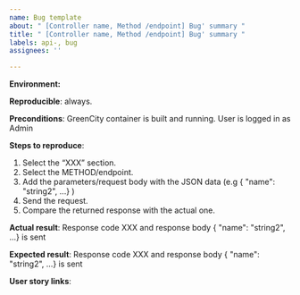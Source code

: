 ```yaml
---
name: Bug template
about: " [Controller name, Method /endpoint] Bug' summary "
title: " [Controller name, Method /endpoint] Bug' summary "
labels: api-, bug
assignees: ''

---
```


**Environment:**

**Reproducible**: always.

**Preconditions**:
GreenCity container is built and running.
User is logged in as Admin

**Steps to reproduce**:
1. Select the “XXX” section.
2. Select the METHOD/endpoint.
3. Add the parameters/request body with the JSON data (e.g { "name": "string2", ...} )
4. Send the request.
5. Compare the returned response with the actual one.

**Actual result**:
Response code XXX and response body { "name": "string2", ...} is sent

**Expected result**:
Response code XXX and response body { "name": "string2", ...} is sent

**User story links**:
